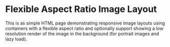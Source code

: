 # Flexible Aspect Ratio Image Layout
This is as simple HTML page demonstrating responsive image layouts using containers with a flexible aspect ratio and optionally support showing a low resolution render of the image in the background (for portrait images and lazy load).